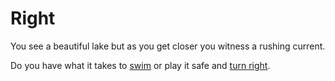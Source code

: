 # Right

You see a beautiful lake but as you get closer you witness a rushing current. 

Do you have what it takes to [swim](swimm.md) or play it safe and [turn right](right2.md).